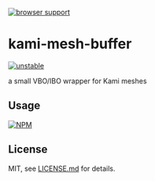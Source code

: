 [![browser support](https://ci.testling.com/mattdesl/kami-mesh-buffer.png)](https://ci.testling.com/mattdesl/kami-mesh-buffer)

# kami-mesh-buffer

[![unstable](http://badges.github.io/stability-badges/dist/unstable.svg)](http://github.com/badges/stability-badges)

a small VBO/IBO wrapper for Kami meshes

## Usage

[![NPM](https://nodei.co/npm/kami-mesh-buffer.png)](https://nodei.co/npm/kami-mesh-buffer/)

## License

MIT, see [LICENSE.md](http://github.com/mattdesl/kami-mesh-buffer/blob/master/LICENSE.md) for details.
